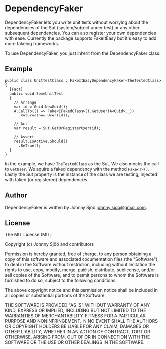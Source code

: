 # DependencyFaker
DependencyFaker lets you write unit tests without worrying about the dependencies of the Sut (system/subject under test) or any other subsequent dependencies. You can also register your own dependencies with ease.
Currently the package supports FakeItEasy but it's easy to add more fakeing frameworks.

To use DependencyFaker, you just inherit from the DependencyFaker<TSut> class.
## Example
```
public class UnitTestClass : FakeItEasyDependencyFaker<TheTestedClass>
{
  [Fact]
  public void SomeUnitTest
  {
    // Arrange
    var id = Guid.NewGuid();
    A.CallTo(() => Fake<IFakedClass>().GetUser(A<Guid>._))
      .Returns(new User(id));

    // Act
    var result = Sut.GetOrRegisterUser(id);

    // Assert
    result.IsActive.Should()
      .BeTrue();
  }
}
```
In the example, we have `TheTestedClass` as the Sut. We also mocks the call to `GetUser`. We aquire a faked dependency with the method `Fake<T>()`. Lastly the Sut property is the instance of the class we are testing, injected with faked (or registered) dependencies.

## Author
DependencyFaker is written by Johnny Sjöö johnny.sjoo@gmail.com.

## License
The MIT License (MIT)

Copyright (c) Johnny Sjöö and contributors

Permission is hereby granted, free of charge, to any person obtaining a copy
of this software and associated documentation files (the "Software"), to deal
in the Software without restriction, including without limitation the rights
to use, copy, modify, merge, publish, distribute, sublicense, and/or sell
copies of the Software, and to permit persons to whom the Software is
furnished to do so, subject to the following conditions:

The above copyright notice and this permission notice shall be included in all
copies or substantial portions of the Software.

THE SOFTWARE IS PROVIDED "AS IS", WITHOUT WARRANTY OF ANY KIND, EXPRESS OR
IMPLIED, INCLUDING BUT NOT LIMITED TO THE WARRANTIES OF MERCHANTABILITY,
FITNESS FOR A PARTICULAR PURPOSE AND NONINFRINGEMENT. IN NO EVENT SHALL THE
AUTHORS OR COPYRIGHT HOLDERS BE LIABLE FOR ANY CLAIM, DAMAGES OR OTHER
LIABILITY, WHETHER IN AN ACTION OF CONTRACT, TORT OR OTHERWISE, ARISING FROM,
OUT OF OR IN CONNECTION WITH THE SOFTWARE OR THE USE OR OTHER DEALINGS IN THE
SOFTWARE.
